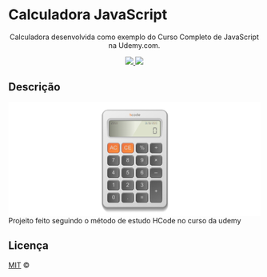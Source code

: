 # Calculadora JavaScript

<p align="center">Calculadora desenvolvida como exemplo do Curso Completo de JavaScript na Udemy.com.</p>
<p align="center">
  <a aria-label="JavaScript" href="https://developer.mozilla.org/pt-BR/">
    <img src="https://img.shields.io/badge/JavaScirpt-2021-informational?logo=JavaScript"></img>
  </a>
  <a aria-label="Concluindo em " href="#">
    <img src="https://img.shields.io/badge/Dias-7-blueviolet"></img>
  </a>
</p>

## Descrição

<img src="capa.png" align="center">
Projeito feito seguindo o método de estudo HCode no curso da udemy

## Licença

[MIT](./LICENSE) &copy; 

